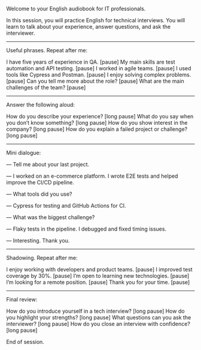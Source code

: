 Welcome to your English audiobook for IT professionals.

In this session, you will practice English for technical interviews. You will learn to talk about your experience, answer questions, and ask the interviewer.


---

Useful phrases. Repeat after me:

I have five years of experience in QA. [pause]
My main skills are test automation and API testing. [pause]
I worked in agile teams. [pause]
I used tools like Cypress and Postman. [pause]
I enjoy solving complex problems. [pause]
Can you tell me more about the role? [pause]
What are the main challenges of the team? [pause]


---

Answer the following aloud:

How do you describe your experience? [long pause]
What do you say when you don’t know something? [long pause]
How do you show interest in the company? [long pause]
How do you explain a failed project or challenge? [long pause]


---

Mini dialogue:

— Tell me about your last project.

— I worked on an e-commerce platform. I wrote E2E tests and helped improve the CI/CD pipeline.

— What tools did you use?

— Cypress for testing and GitHub Actions for CI.

— What was the biggest challenge?

— Flaky tests in the pipeline. I debugged and fixed timing issues.

— Interesting. Thank you.


---

Shadowing. Repeat after me:

I enjoy working with developers and product teams. [pause]
I improved test coverage by 30%. [pause]
I’m open to learning new technologies. [pause]
I’m looking for a remote position. [pause]
Thank you for your time. [pause]


---

Final review:

How do you introduce yourself in a tech interview? [long pause]
How do you highlight your strengths? [long pause]
What questions can you ask the interviewer? [long pause]
How do you close an interview with confidence? [long pause]

End of session.

